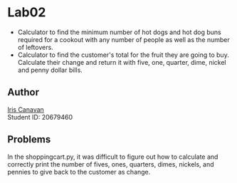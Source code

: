 # Lab02

- Calculator to find the minimum number of hot dogs and hot dog buns required
  for a cookout with any number of people as well as the number of leftovers.
- Calculator to find the customer's total for the fruit they are going to buy.
  Calculate their change and return it with five, one, quarter, dime, nickel and penny dollar bills.

## Author

[Iris Canavan](https://github.com/iriscanavan)\
Student ID: 20679460

## Problems

In the shoppingcart.py, it was difficult to figure out how to calculate
and correctly print the number of fives, ones, quarters, dimes, nickels, and
pennies to give back to the customer as change.
